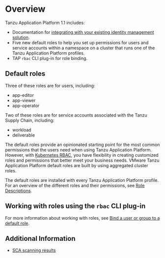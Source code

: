# Overview

Tanzu Application Platform 1.1 includes:

- Documentation for [integrating with your existing identity management solution](integrating-identity.md).
- Five new default roles to help you set up permissions for users and service accounts within a namespace on a cluster that runs one of the Tanzu Application Platform profiles.
- TAP `rbac` CLI plug-in for role binding.

## Default roles

Three of these roles are for users, including:

- app-editor
- app-viewer
- app-operator

Two of these roles are for service accounts associated with the Tanzu Supply Chain, including:

- workload
- deliverable

The default roles provide an opinionated starting point for the most common permissions that the users need when using Tanzu Application Platform. However, with [Kubernetes RBAC](https://kubernetes.io/docs/reference/access-authn-authz/rbac/), you have flexibility in creating customized roles and permissions that better meet your business needs. VMware Tanzu Application Platform default roles are built by using aggregated cluster roles.

The default roles are installed with every Tanzu Application Platform profile. For an overview of the different roles and their permissions, see [Role Descriptions](role-descriptions.md).

## <a id="work-with-roles"></a>Working with roles using the `rbac` CLI plug-in

For more information about working with roles, see [Bind a user or group to a default role](binding.md).

## Additional Information
- [SCA scanning results](sca-scanning-results.md)